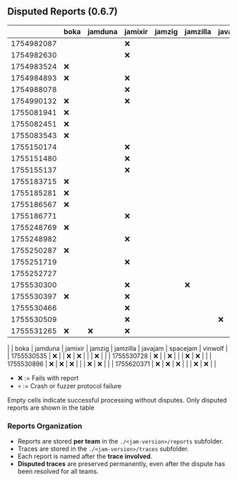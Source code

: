 ## Disputed Reports (0.6.7)

|            | boka | jamduna | jamixir | jamzig | jamzilla | javajam | spacejam | vinwolf |
|------------|------|---------|---------|--------|----------|---------|----------|---------|
| 1754982087 |      |         |   ❌    |        |          |         |          |         |
| 1754982630 |      |         |   ❌    |        |          |         |          |         |
| 1754983524 |  ❌  |         |         |        |          |         |          |         |
| 1754984893 |  ❌  |         |   ❌    |        |          |         |          |         |
| 1754988078 |      |         |   ❌    |        |          |         |          |         |
| 1754990132 |  ❌  |         |   ❌    |        |          |         |          |         |
| 1755081941 |  ❌  |         |         |        |          |         |          |         |
| 1755082451 |  ❌  |         |         |        |          |         |          |         |
| 1755083543 |  ❌  |         |         |        |          |         |          |         |
| 1755150174 |      |         |   ❌    |        |          |         |          |         |
| 1755151480 |      |         |   ❌    |        |          |         |          |         |
| 1755155137 |      |         |   ❌    |        |          |         |          |         |
| 1755183715 |  ❌  |         |         |        |          |         |          |         |
| 1755185281 |  ❌  |         |         |        |          |         |          |         |
| 1755186567 |  ❌  |         |         |        |          |         |          |         |
| 1755186771 |      |         |   ❌    |        |          |         |          |         |
| 1755248769 |  ❌  |         |         |        |          |         |          |         |
| 1755248982 |      |         |   ❌    |        |          |         |          |         |
| 1755250287 |  ❌  |         |         |        |          |         |          |         |
| 1755251719 |      |         |   ❌    |        |          |         |          |         |
| 1755252727 |      |         |         |        |          |         |          |         |
| 1755530300 |      |         |   ❌    |        |    ❌    |         |   ❌     |         |
| 1755530397 |  ❌  |         |   ❌    |        |          |         |          |         |
| 1755530466 |      |         |   ❌    |        |          |         |          |         |
| 1755530509 |      |         |   ❌    |        |          |   ❌    |          |         |
| 1755531265 |  ❌  |   ❌    |   ❌    |        |          |         |          |         |

|            | boka | jamduna | jamixir | jamzig | jamzilla | javajam | spacejam | vinwolf |
| 1755530535 |  ❌  |         |   ❌    |   ❌   |          |         |   ❌     |         |
| 1755530728 |  ❌  |         |   ❌    |        |          |   ❌    |   ❌     |         |
| 1755530896 |  ❌  |   ❌    |   ❌    |        |          |   ❌    |   ❌     |         |
| 1755620371 |  ❌  |   ❌    |   ❌    |        |          |   ❌    |   ❌     |         |


* ❌ := Fails with report
* 💀 := Crash or fuzzer protocol failure

Empty cells indicate successful processing without disputes.
Only disputed reports are shown in the table

### Reports Organization

- Reports are stored **per team** in the `./<jam-version>/reports` subfolder.  
- Traces are stored in the `./<jam-version>/traces` subfolder.  
- Each report is named after the **trace involved**.
- **Disputed traces** are preserved permanently, even after the dispute has been resolved for all teams.  
